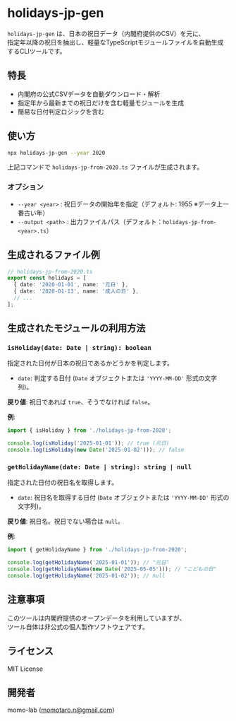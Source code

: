 # holidays-jp-gen

`holidays-jp-gen` は、日本の祝日データ（内閣府提供のCSV）を元に、  
指定年以降の祝日を抽出し、軽量なTypeScriptモジュールファイルを自動生成するCLIツールです。

## 特長

- 内閣府の公式CSVデータを自動ダウンロード・解析
- 指定年から最新までの祝日だけを含む軽量モジュールを生成
- 簡易な日付判定ロジックを含む

## 使い方

```bash
npx holidays-jp-gen --year 2020
```

上記コマンドで `holidays-jp-from-2020.ts` ファイルが生成されます。

### オプション

- `--year <year>` : 祝日データの開始年を指定（デフォルト: 1955 ※データ上一番古い年）
- `--output <path>` : 出力ファイルパス（デフォルト：`holidays-jp-from-<year>.ts`）

## 生成されるファイル例

```ts
// holidays-jp-from-2020.ts
export const holidays = [
  { date: '2020-01-01', name: '元日' },
  { date: '2020-01-13', name: '成人の日' },
  // ...
];
```

## 生成されたモジュールの利用方法

### `isHoliday(date: Date | string): boolean`

指定された日付が日本の祝日であるかどうかを判定します。

- `date`: 判定する日付 (`Date` オブジェクトまたは `'YYYY-MM-DD'` 形式の文字列)。

**戻り値**: 祝日であれば `true`、そうでなければ `false`。

**例**:

```ts
import { isHoliday } from './holidays-jp-from-2020';

console.log(isHoliday('2025-01-01')); // true (元日)
console.log(isHoliday(new Date('2025-01-02'))); // false
```

### `getHolidayName(date: Date | string): string | null`

指定された日付の祝日名を取得します。

- `date`: 祝日名を取得する日付 (`Date` オブジェクトまたは `'YYYY-MM-DD'` 形式の文字列)。

**戻り値**: 祝日名。祝日でない場合は `null`。

**例**:

```ts
import { getHolidayName } from './holidays-jp-from-2020';

console.log(getHolidayName('2025-01-01')); // "元日"
console.log(getHolidayName(new Date('2025-05-05'))); // "こどもの日"
console.log(getHolidayName('2025-01-02')); // null
```

## 注意事項

このツールは内閣府提供のオープンデータを利用していますが、  
ツール自体は非公式の個人製作ソフトウェアです。

## ライセンス

MIT License

## 開発者

momo-lab (<momotaro.n@gmail.com>)
